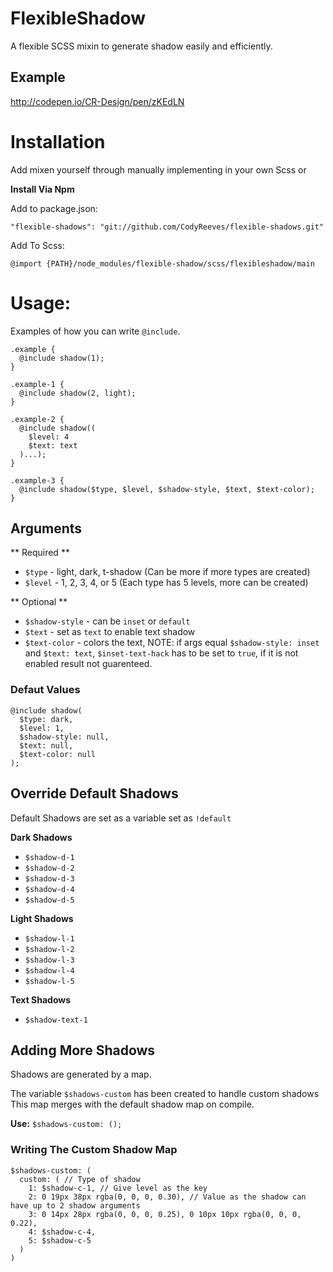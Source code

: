 # FlexibleShadow
A flexible SCSS mixin to generate shadow easily and efficiently.

## Example
http://codepen.io/CR-Design/pen/zKEdLN

# Installation
Add mixen yourself through manually implementing in your own Scss or


**Install Via Npm**

Add to package.json:

`"flexible-shadows": "git://github.com/CodyReeves/flexible-shadows.git"`

Add To Scss:

`@import {PATH}/node_modules/flexible-shadow/scss/flexibleshadow/main`

# Usage:

Examples of how you can write `@include`.

```
.example {
  @include shadow(1);
}

.example-1 {
  @include shadow(2, light);
}

.example-2 {
  @include shadow((
    $level: 4
    $text: text
  )...);
}

.example-3 {
  @include shadow($type, $level, $shadow-style, $text, $text-color);
}
```

## Arguments 

** Required **
- `$type` - light, dark, t-shadow (Can be more if more types are created)
- `$level` - 1, 2, 3, 4, or 5 (Each type has 5 levels, more can be created)

** Optional **
- `$shadow-style` - can be `inset` or `default`
- `$text` - set as `text` to  enable text shadow 
- `$text-color` - colors the text, NOTE: if args equal `$shadow-style: inset` and `$text: text`, `$inset-text-hack` has to be set to `true`, if it is not enabled result not guarenteed. 


### Defaut Values

```
@include shadow(
  $type: dark, 
  $level: 1, 
  $shadow-style: null, 
  $text: null, 
  $text-color: null
);
```

## Override Default Shadows

Default Shadows are set as a variable set as `!default`


**Dark Shadows**
- `$shadow-d-1`
- `$shadow-d-2`
- `$shadow-d-3`
- `$shadow-d-4`
- `$shadow-d-5`

**Light Shadows**
- `$shadow-l-1`
- `$shadow-l-2`
- `$shadow-l-3`
- `$shadow-l-4`
- `$shadow-l-5`

**Text Shadows**
- `$shadow-text-1`


## Adding More Shadows

Shadows are generated by a map. 

The variable `$shadows-custom` has been created to handle custom shadows 
This map merges with the default shadow map on compile. 

**Use:**
`$shadows-custom: ();`


### Writing The Custom Shadow Map

```
$shadows-custom: (
  custom: ( // Type of shadow 
    1: $shadow-c-1, // Give level as the key 
    2: 0 19px 38px rgba(0, 0, 0, 0.30), // Value as the shadow can have up to 2 shadow arguments
    3: 0 14px 28px rgba(0, 0, 0, 0.25), 0 10px 10px rgba(0, 0, 0, 0.22),
    4: $shadow-c-4,
    5: $shadow-c-5
  )
)
```






